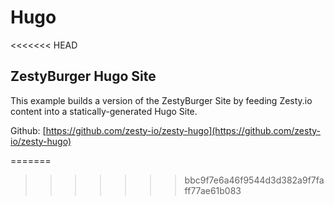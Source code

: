 # Hugo

<<<<<<< HEAD
## ZestyBurger Hugo Site

This example builds a version of the ZestyBurger Site by feeding Zesty.io content into a statically-generated Hugo Site.

Github: [https://github.com/zesty-io/zesty-hugo](https://github.com/zesty-io/zesty-hugo)



=======
>>>>>>> bbc9f7e6a46f9544d3d382a9f7faff77ae61b083
